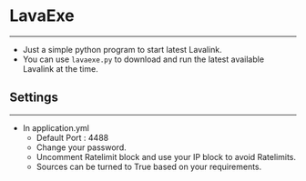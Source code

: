 # LavaExe
----------

* Just a simple python program to start latest Lavalink.
* You can use `lavaexe.py` to download and run the latest available Lavalink at the time.

## Settings
------------

* In application.yml
	* Default Port : 4488 
	* Change your password.
	* Uncomment Ratelimit block and use your IP block to avoid Ratelimits.
	* Sources can be turned to True based on your requirements. 

